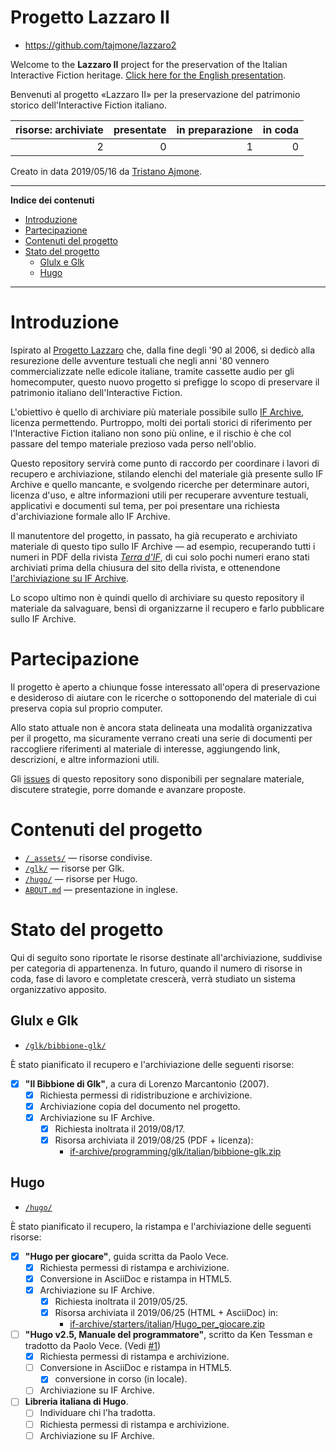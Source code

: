 # Progetto Lazzaro II

- https://github.com/tajmone/lazzaro2

Welcome to the __Lazzaro II__ project for the preservation of the Italian Interactive Fiction heritage. [Click here for the English presentation].

Benvenuti al progetto «Lazzaro II» per la preservazione del patrimonio storico dell'Interactive Fiction italiano.


| risorse:  archiviate  | presentate | in preparazione | in coda |
| --------------------: | ---------: | --------------: | ------: |
| 2                     | 0          | 1               | 0       |

Creato in data 2019/05/16 da [Tristano Ajmone].

-----

**Indice dei contenuti**

<!-- MarkdownTOC autolink="true" bracket="round" autoanchor="false" lowercase="only_ascii" uri_encoding="true" levels="1,2,3" -->

- [Introduzione](#introduzione)
- [Partecipazione](#partecipazione)
- [Contenuti del progetto](#contenuti-del-progetto)
- [Stato del progetto](#stato-del-progetto)
    - [Glulx e Glk](#glulx-e-glk)
    - [Hugo](#hugo)

<!-- /MarkdownTOC -->

-----

# Introduzione

Ispirato al [Progetto Lazzaro] che, dalla fine degli '90 al 2006, si dedicò alla resurezione delle avventure testuali che negli anni '80 vennero commercializzate nelle edicole italiane, tramite cassette audio per gli homecomputer, questo nuovo progetto si prefigge lo scopo di preservare il patrimonio italiano dell'Interactive Fiction.

L'obiettivo è quello di archiviare più materiale possibile sullo [IF Archive], licenza permettendo. Purtroppo, molti dei portali storici di riferimento per l'Interactive Fiction italiano non sono più online, e il rischio è che col passare del tempo materiale prezioso vada perso nell'oblio.

Questo repository servirà come punto di raccordo per coordinare i lavori di recupero e archiviazione, stilando elenchi del materiale già presente sullo IF Archive e quello mancante, e svolgendo ricerche per determinare autori, licenza d'uso, e altre informazioni utili per recuperare avventure testuali, applicativi e documenti sul tema, per poi presentare una richiesta d'archiviazione formale allo IF Archive.

Il manutentore del progetto, in passato, ha già recuperato e archiviato materiale di questo tipo sullo IF Archive — ad esempio, recuperando tutti i numeri in PDF della rivista _[Terra d'IF]_, di cui solo pochi numeri erano stati archiviati prima della chiusura del sito della rivista, e ottenendone [l'archiviazione su IF Archive][Terra IFArchive].

Lo scopo ultimo non è quindi quello di archiviare su questo repository il materiale da salvaguare, bensì di organizzarne il recupero e farlo pubblicare sullo IF Archive.

# Partecipazione

Il progetto è aperto a chiunque fosse interessato all'opera di preservazione e desideroso di aiutare con le ricerche o sottoponendo del materiale di cui preserva copia sul proprio computer.

Allo stato attuale non è ancora stata delineata una modalità organizzativa per il progetto, ma sicuramente verrano creati una serie di documenti per raccogliere riferimenti al materiale di interesse, aggiungendo link, descrizioni, e altre informazioni utili.

Gli [issues] di questo repository sono disponibili per segnalare materiale, discutere strategie, porre domande e avanzare proposte.

# Contenuti del progetto

- [`/_assets/`](./_assets/) — risorse condivise.
- [`/glk/`](./glk/) — risorse per Glk.
- [`/hugo/`](./hugo/) — risorse per Hugo.
- [`ABOUT.md`][ABOUT.md] — presentazione in inglese.

# Stato del progetto

Qui di seguito sono riportate le risorse destinate all'archiviazione, suddivise per categoria di appartenenza. In futuro, quando il numero di risorse in coda, fase di lavoro e completate crescerà, verrà studiato un sistema organizzativo apposito.

## Glulx e Glk

- [`/glk/bibbione-glk/`](./glk/bibbione-glk/)

È stato pianificato il recupero e l'archiviazione delle seguenti risorse:

- [x] __"Il Bibbione di Glk"__, a cura di Lorenzo Marcantonio (2007).
    + [x] Richiesta permessi di ridistribuzione e archivizione.
    + [x] Archiviazione copia del documento nel progetto.
    + [x] Archiviazione su IF Archive.
        * [x] Richiesta inoltrata il 2019/08/17.
        * [x] Risorsa archiviata il 2019/08/25 (PDF + licenza):
            - [if-archive/programming/glk/italian]/[bibbione-glk.zip]

## Hugo

- [`/hugo/`](./hugo)

È stato pianificato il recupero, la ristampa e l'archiviazione delle seguenti risorse:

- [x] __"Hugo per giocare"__, guida scritta da Paolo Vece.
    + [x] Richiesta permessi di ristampa e archivizione.
    + [x] Conversione in AsciiDoc e ristampa in HTML5.
    + [x] Archiviazione su IF Archive.
        * [x] Richiesta inoltrata il 2019/05/25.
        * [x] Risorsa archiviata il 2019/06/25 (HTML + AsciiDoc) in:
            - [if-archive/starters/italian]/[Hugo_per_giocare.zip]
- [ ] __"Hugo v2.5, Manuale del programmatore"__, scritto da Ken Tessman e tradotto da Paolo Vece. (Vedi [#1])
    + [x] Richiesta permessi di ristampa e archivizione.
    + [ ] Conversione in AsciiDoc e ristampa in HTML5.
        * [x] conversione in corso (in locale).
    + [ ] Archiviazione su IF Archive.
- [ ] __Libreria italiana di Hugo__.
    + [ ] Individuare chi l'ha tradotta.
    + [ ] Richiesta permessi di ristampa e archivizione.
    + [ ] Archiviazione su IF Archive.

<!-----------------------------------------------------------------------------
                               REFERENCE LINKS                                
------------------------------------------------------------------------------>


[Progetto Lazzaro]: http://ifitalia.oldgamesitalia.net/pmwiki/pmwiki.php?n=Main.ProgettoLazzaro

[Terra d'IF]: https://github.com/tajmone/Archivio-AT-Tristano/tree/master/Terra_dIF
[Terra IFArchive]: http://ifarchive.org/indexes/if-archiveXmagazinesXTerra.html "Vai alla sezione 'Terra d'IF' sullo IF Archive"

<!-- IF Archive -->

[IF Archive]: https://www.ifarchive.org/ "Visita lo IF Archive"

[if-archive/starters/italian]: https://www.ifarchive.org/indexes/if-archive/starters/italian/ "Vai alla sezione 'starters/italian' dello IF Archive"
[Hugo_per_giocare.zip]: https://www.ifarchive.org/if-archive/starters/italian/Hugo_per_giocare.zip "Scarica lo zippato della guida 'Hugo per giocare' dallo IF Archive"

[if-archive/programming/glk/italian]: https://www.ifarchive.org/indexes/if-archive/programming/glk/italian/ "Vai alla sezione 'programming/glk/italian' dello IF Archive"
[bibbione-glk.zip]: https://ifarchive.org/if-archive/programming/glk/italian/bibbione-glk.zip "Scarica lo zippato del 'Bibbione di Glk' dallo IF Archive"

<!-- link progetto -->

[issues]: https://github.com/tajmone/lazzaro2/issues "Vedi gli issues del progetto"
[Click here for the English presentation]: ./ABOUT.md "Read the English presentation"

[#1]: https://github.com/tajmone/lazzaro2/issues/1 "Issue #1 — Hugo: Manuale del Progammatore"

<!-- file del progetto -->

[ABOUT.md]: ./ABOUT.md "Read the English presentation"

<!-- persone -->

[Tristano Ajmone]: https://github.com/tajmone "Visita il profilo GitHub di Tristano Ajmone"


<!-- EOF -->
